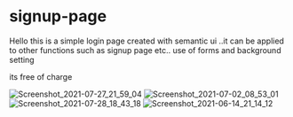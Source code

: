 # signup-page
Hello this is a simple login page created with semantic ui ..it can be applied to other functions such as signup page etc..
use of forms and background setting

its free of charge



![Screenshot_2021-07-27_21_59_04](https://user-images.githubusercontent.com/41311815/132141774-0b729f85-323c-4311-accd-0428bcebc30c.png)
![Screenshot_2021-07-02_08_53_01](https://user-images.githubusercontent.com/41311815/132141777-9abfeb18-549a-4e51-81d2-6ebecc143efb.png)
![Screenshot_2021-07-28_18_43_18](https://user-images.githubusercontent.com/41311815/132141778-3be888de-71e8-4213-a031-bc1079b2a49c.png)
![Screenshot_2021-06-14_21_14_12](https://user-images.githubusercontent.com/41311815/132141779-891f266d-d8ac-4dce-a763-9f7234e5e081.png)
